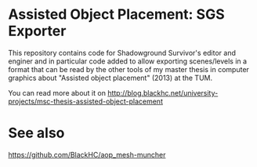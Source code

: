 # Assisted Object Placement: SGS Exporter

This repository contains code for Shadowground Survivor's editor and enginer and in particular code added to allow exporting scenes/levels in a format that can be read by the other tools of my master thesis in computer graphics about "Assisted object placement" (2013) at the TUM.

You can read more about it on http://blog.blackhc.net/university-projects/msc-thesis-assisted-object-placement

# See also

https://github.com/BlackHC/aop_mesh-muncher
